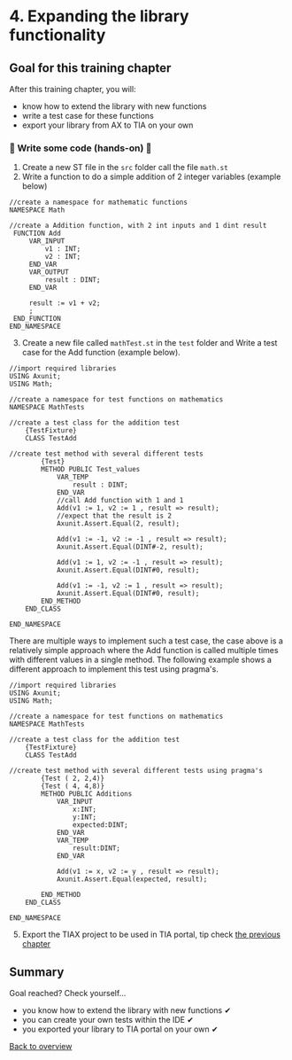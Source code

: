# 4. Expanding the library functionality

## Goal for this training chapter

After this training chapter, you will:

- know how to extend the library with new functions
- write a test case for these functions
- export your library from AX to TIA on your own

### :raised_hands: Write some code (hands-on) :raised_hands:

1. Create a new ST file in the `src` folder call the file `math.st`
2. Write a function to do a simple addition of 2 integer variables (example below)

```iec-st
//create a namespace for mathematic functions
NAMESPACE Math

//create a Addition function, with 2 int inputs and 1 dint result
 FUNCTION Add
     VAR_INPUT
         v1 : INT;
         v2 : INT;
     END_VAR
     VAR_OUTPUT
         result : DINT;
     END_VAR

     result := v1 + v2;
     ;
 END_FUNCTION
END_NAMESPACE

```

3. Create a new file called `mathTest.st` in the `test` folder and Write a test case for the Add function (example below).

```iec-st
//import required libraries
USING Axunit;
USING Math;

//create a namespace for test functions on mathematics
NAMESPACE MathTests

//create a test class for the addition test
    {TestFixture}
    CLASS TestAdd

//create test method with several different tests
        {Test}
        METHOD PUBLIC Test_values
            VAR_TEMP
                result : DINT;
            END_VAR
            //call Add function with 1 and 1
            Add(v1 := 1, v2 := 1 , result => result);
            //expect that the result is 2
            Axunit.Assert.Equal(2, result);               

            Add(v1 := -1, v2 := -1 , result => result);
            Axunit.Assert.Equal(DINT#-2, result);        

            Add(v1 := 1, v2 := -1 , result => result);
            Axunit.Assert.Equal(DINT#0, result);        

            Add(v1 := -1, v2 := 1 , result => result);
            Axunit.Assert.Equal(DINT#0, result);    
        END_METHOD
    END_CLASS  

END_NAMESPACE

```

There are multiple ways to implement such a test case, the case above is a relatively simple approach where the Add function is called multiple times with different values in a single method.
The following example shows a different approach to implement this test using pragma's.

```iec-st
//import required libraries
USING Axunit;
USING Math;

//create a namespace for test functions on mathematics
NAMESPACE MathTests

//create a test class for the addition test
    {TestFixture}
    CLASS TestAdd

//create test method with several different tests using pragma's
        {Test ( 2, 2,4)}
        {Test ( 4, 4,8)}
        METHOD PUBLIC Additions
            VAR_INPUT
                x:INT;
                y:INT;
                expected:DINT;
            END_VAR
            VAR_TEMP
                result:DINT;
            END_VAR

            Add(v1 := x, v2 := y , result => result);
            Axunit.Assert.Equal(expected, result); 

        END_METHOD
    END_CLASS  

END_NAMESPACE

```

5. Export the TIAX project to be used in TIA portal, tip check [the previous chapter](./3-exportToTia.md)

## Summary

Goal reached? Check yourself...

- you know how to extend the library with new functions ✔
- you can create your own tests within the IDE ✔
- you exported your library to TIA portal on your own ✔

[Back to overview](./../README.md)
